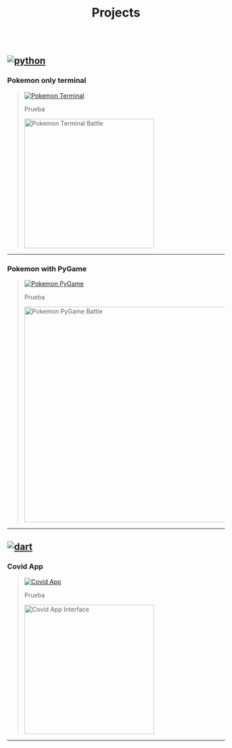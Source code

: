 
<h1 align="center">Projects</h1>

<br></br>

[![python](https://img.shields.io/badge/Python-3776AB?style=for-the-badge&logo=python&logoColor=white)](https://www.python.org/)
----------

### Pokemon only terminal
>
> [![Pokemon Terminal](https://img.shields.io/badge/GitHub-100000?style=for-the-badge&logo=github&logoColor=white)](https://www.google.es)
>
> Prueba
>
>  <img width="300" alt="Pokemon Terminal Battle" src="https://user-images.githubusercontent.com/72791768/174885708-d65c03ae-bf02-4d05-9e3d-c242ea647454.png">
>
----------

### Pokemon with PyGame
>
> [![Pokemon PyGame](https://img.shields.io/badge/GitHub-100000?style=for-the-badge&logo=github&logoColor=white)](https://www.google.es)
>
> Prueba
>
>  <img width="500" alt="Pokemon PyGame Battle" src="https://user-images.githubusercontent.com/72791768/174889626-f66a3f92-500c-4e9c-9c6d-8d7092e19040.png">
>
----------

[![dart](https://img.shields.io/badge/Dart-0175C2?style=for-the-badge&logo=dart&logoColor=white)](https://dart.dev/)
----------

### Covid App
>
> [![Covid App](https://img.shields.io/badge/GitHub-100000?style=for-the-badge&logo=github&logoColor=white)](https://www.google.es)
>
> Prueba
>
>  <img width="300" alt="Covid App Interface" src="https://user-images.githubusercontent.com/72791768/174891882-5884fe93-4ec8-49c8-9563-c8330e93a092.png">
>
----------
